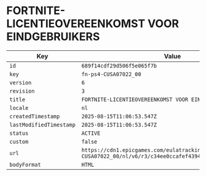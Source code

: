 # FORTNITE-LICENTIEOVEREENKOMST VOOR EINDGEBRUIKERS

| Key | Value |
| --- | ----- |
| `id` | `689f14cdf29d506f5e065f7b` |
| `key` | `fn-ps4-CUSA07022_00` |
| `version` | `6` |
| `revision` | `3` |
| `title` | `FORTNITE-LICENTIEOVEREENKOMST VOOR EINDGEBRUIKERS` |
| `locale` | `nl` |
| `createdTimestamp` | `2025-08-15T11:06:53.547Z` |
| `lastModifiedTimestamp` | `2025-08-15T11:06:53.547Z` |
| `status` | `ACTIVE` |
| `custom` | `false` |
| `url` | `https://cdn1.epicgames.com/eulatracking-download/fn-ps4-CUSA07022_00/nl/v6/r3/c34ee0ccafef4394d74de22042a1a356.pdf` |
| `bodyFormat` | `HTML` |
